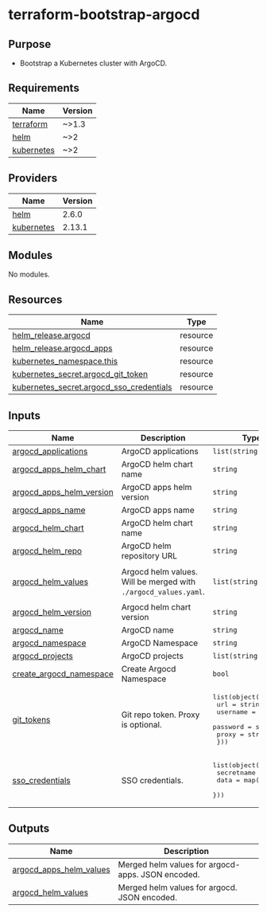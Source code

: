 # terraform-bootstrap-argocd

## Purpose

- Bootstrap a Kubernetes cluster with ArgoCD.

<!-- BEGIN_TF_DOCS -->
## Requirements

| Name | Version |
|------|---------|
| <a name="requirement_terraform"></a> [terraform](#requirement\_terraform) | ~>1.3 |
| <a name="requirement_helm"></a> [helm](#requirement\_helm) | ~>2 |
| <a name="requirement_kubernetes"></a> [kubernetes](#requirement\_kubernetes) | ~>2 |

## Providers

| Name | Version |
|------|---------|
| <a name="provider_helm"></a> [helm](#provider\_helm) | 2.6.0 |
| <a name="provider_kubernetes"></a> [kubernetes](#provider\_kubernetes) | 2.13.1 |

## Modules

No modules.

## Resources

| Name | Type |
|------|------|
| [helm_release.argocd](https://registry.terraform.io/providers/hashicorp/helm/latest/docs/resources/release) | resource |
| [helm_release.argocd_apps](https://registry.terraform.io/providers/hashicorp/helm/latest/docs/resources/release) | resource |
| [kubernetes_namespace.this](https://registry.terraform.io/providers/hashicorp/kubernetes/latest/docs/resources/namespace) | resource |
| [kubernetes_secret.argocd_git_token](https://registry.terraform.io/providers/hashicorp/kubernetes/latest/docs/resources/secret) | resource |
| [kubernetes_secret.argocd_sso_credentials](https://registry.terraform.io/providers/hashicorp/kubernetes/latest/docs/resources/secret) | resource |

## Inputs

| Name | Description | Type | Default | Required |
|------|-------------|------|---------|:--------:|
| <a name="input_argocd_applications"></a> [argocd\_applications](#input\_argocd\_applications) | ArgoCD applications | `list(string)` | `[]` | no |
| <a name="input_argocd_apps_helm_chart"></a> [argocd\_apps\_helm\_chart](#input\_argocd\_apps\_helm\_chart) | ArgoCD helm chart name | `string` | `"argocd-apps"` | no |
| <a name="input_argocd_apps_helm_version"></a> [argocd\_apps\_helm\_version](#input\_argocd\_apps\_helm\_version) | ArgoCD apps helm version | `string` | `"0.0.1"` | no |
| <a name="input_argocd_apps_name"></a> [argocd\_apps\_name](#input\_argocd\_apps\_name) | ArgoCD apps name | `string` | `"argocd-apps"` | no |
| <a name="input_argocd_helm_chart"></a> [argocd\_helm\_chart](#input\_argocd\_helm\_chart) | ArgoCD helm chart name | `string` | `"argo-cd"` | no |
| <a name="input_argocd_helm_repo"></a> [argocd\_helm\_repo](#input\_argocd\_helm\_repo) | ArgoCD helm repository URL | `string` | `"https://argoproj.github.io/argo-helm"` | no |
| <a name="input_argocd_helm_values"></a> [argocd\_helm\_values](#input\_argocd\_helm\_values) | Argocd helm values. Will be merged with `./argocd_values.yaml`. | `list(string)` | <pre>[<br>  ""<br>]</pre> | no |
| <a name="input_argocd_helm_version"></a> [argocd\_helm\_version](#input\_argocd\_helm\_version) | Argocd helm chart version | `string` | `"5.4.3"` | no |
| <a name="input_argocd_name"></a> [argocd\_name](#input\_argocd\_name) | ArgoCD name | `string` | `"argocd"` | no |
| <a name="input_argocd_namespace"></a> [argocd\_namespace](#input\_argocd\_namespace) | ArgoCD Namespace | `string` | `"argocd"` | no |
| <a name="input_argocd_projects"></a> [argocd\_projects](#input\_argocd\_projects) | ArgoCD projects | `list(string)` | `[]` | no |
| <a name="input_create_argocd_namespace"></a> [create\_argocd\_namespace](#input\_create\_argocd\_namespace) | Create Argocd Namespace | `bool` | `true` | no |
| <a name="input_git_tokens"></a> [git\_tokens](#input\_git\_tokens) | Git repo token. Proxy is optional. | <pre>list(object({<br>    url      = string<br>    username = string<br>    password = string<br>    proxy    = string<br>  }))</pre> | `[]` | no |
| <a name="input_sso_credentials"></a> [sso\_credentials](#input\_sso\_credentials) | SSO credentials. | <pre>list(object({<br>    secretname = string<br>    data       = map(any)<br>  }))</pre> | `[]` | no |

## Outputs

| Name | Description |
|------|-------------|
| <a name="output_argocd_apps_helm_values"></a> [argocd\_apps\_helm\_values](#output\_argocd\_apps\_helm\_values) | Merged helm values for argocd-apps. JSON encoded. |
| <a name="output_argocd_helm_values"></a> [argocd\_helm\_values](#output\_argocd\_helm\_values) | Merged helm values for argocd. JSON encoded. |
<!-- END_TF_DOCS -->